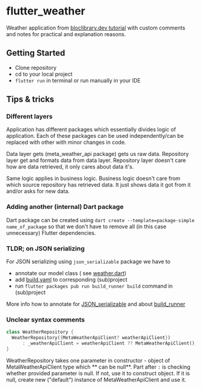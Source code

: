 # flutter_weather

Weather application
from [bloclibrary.dev tutorial](https://bloclibrary.dev/#/flutterweathertutorial)
with custom comments and notes for practical and explanation reasons.

## Getting Started

* Clone repository
* cd to your local project
* `flutter run` in terminal or run manually in your IDE

## Tips & tricks

### Different layers

Application has different packages which essentially divides logic of application. Each of these
packages can be used independently/can be replaced with other with minor changes in code.

Data layer gets (meta_weather_api package) gets us raw data. Repository layer get and formats data
from data layer. Repository layer doesn't care how are data retrieved, it only cares about data
it's.

Same logic applies in business logic. Business logic doesn't care from which source repository has
retrieved data. It just shows data it got from it and/or asks for new data.

### Adding another (internal) Dart package

Dart package can be created using
`dart create --template=package-simple name_of_package`
so that we don't have to remove all (in this case unnecessary) Flutter dependencies.

### TLDR; on JSON serializing

For JSON serializing using `json_serializable` package we have to

* annotate our model class (
  see [weather.dart](packages/weather_repository/lib/src/models/weather.dart))
* add [build.yaml](packages/weather_repository/build.yaml) to corresponding (sub)project
* run `flutter packages pub run build_runner build` command in (sub)project

More info how to annotate for [JSON_serializable](https://pub.dev/packages/json_serializable) and
about [build_runner](https://pub.dev/packages/build_runner)

### Unclear syntax comments

```dart
class WeatherRepository {
  WeatherRepository({MetaWeatherApiClient? weatherApiClient})
      : _weatherApiClient = weatherApiClient ?? MetaWeatherApiClient();
}
```

WeatherRepository takes one parameter in constructor - object of MetaWeatherApiClient type which **
can be null**. Part after `:` is checking whether provided parameter is null. If not, use it to
construct object. If it is null, create new ("default") instance of MetaWeatherApiClient and use it.